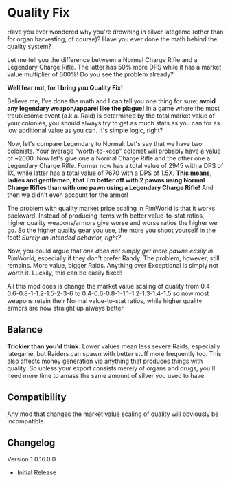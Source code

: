 # Quality Fix
Have you ever wondered why you're drowning in silver lategame (other than for organ harvesting, of course)? Have you ever done the math behind the quality system?

Let me tell you the difference between a Normal Charge Rifle and a Legendary Charge Rifle. The latter has 50% more DPS while it has a market value multiplier of 600%! Do you see the problem already?

**Well fear not, for I bring you Quality Fix!**

Believe me, I've done the math and I can tell you one thing for sure: **avoid any legendary weapon/apparel like the plague!**
In a game where the most troublesome event (a.k.a. Raid) is determined by the total market value of your colonies, you should always try to get as much stats as you can for as low additional value as you can. It's simple logic, right?

Now, let's compare Legendary to Normal. Let's say that we have two colonists. Your average "worth-to-keep" colonist will probably have a value of ~2000. Now let's give one a Normal Charge Rifle and the other one a Legendary Charge Rifle. Former now has a total value of 2945 with a DPS of 1X, while latter has a total value of 7670 with a DPS of 1.5X. **This means, ladies and gentlemen, that I'm better off with 2 pawns using Normal Charge Rifles than with one pawn using a Legendary Charge Rifle!** And then we didn't even account for the armor!

The problem with quality market price scaling in RimWorld is that it works backward. Instead of producing items with better value-to-stat ratios, higher quality weapons/armors give worse and worse ratios the higher we go. So the higher quality gear you use, the more you shoot yourself in the foot! *Surely an intended behavior, right?*

Now, you could argue that *one does not simply get more pawns easily in RimWorld*, especially if they don't prefer Randy. The problem, however, still remains. More value, bigger Raids. Anything over Exceptional is simply not worth it. Luckily, this can be easily fixed!

All this mod does is change the market value scaling of quality from 0.4-0.6-0.8-1-1.2-1.5-2-3-6 to 0.4-0.6-0.8-1-1.1-1.2-1.3-1.4-1.5 so now most weapons retain their Normal value-to-stat ratios, while higher quality armors are now straight up always better.

## Balance
**Trickier than you'd think.** Lower values mean less severe Raids, especially lategame, but Raiders can spawn with better stuff more frequently too. This also affects money generation via anything that produces things with quality. So unless your export consists merely of organs and drugs, you'll need more time to amass the same amount of silver you used to have.
 
## Compatibility
Any mod that changes the market value scaling of quality will obviously be incompatible.
 
## Changelog
Version 1.0.16.0.0
- Initial Release
